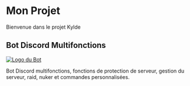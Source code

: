 # Mon Projet

Bienvenue dans le projet Kylde

## Bot Discord Multifonctions

[![Logo du Bot](images/logo.png)](https://lien/vers/votre/bot)

Bot Discord multifonctions, fonctions de protection de serveur, gestion du serveur, raid, nuker et commandes personnalisées.

